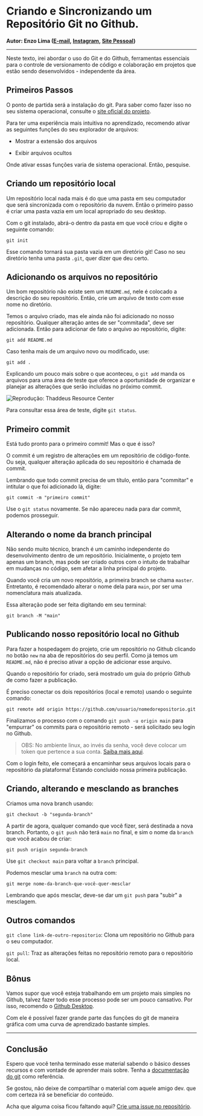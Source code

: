 # Criando e Sincronizando um Repositório Git no Github.

**Autor: Enzo Lima ([E-mail](mailto:contato@thenzolima.com.br), [Instagram](https://www.instagram.com/thenzolima/), [Site Pessoal](https://www.thenzolima.com.br/))**

---

Neste texto, irei abordar o uso do Git e do Github, ferramentas essenciais para o controle de versionamento de código e colaboração em projetos que estão sendo desenvolvidos - independente da área.

## Primeiros Passos

O ponto de partida será a instalação do git. Para saber como fazer isso no seu sistema operacional, consulte o [site oficial do projeto](https://git-scm.com/).

Para ter uma experiência mais intuitiva no aprendizado, recomendo ativar as seguintes funções do seu explorador de arquivos:

- Mostrar a extensão dos arquivos

- Exibir arquivos ocultos

Onde ativar essas funções varia de sistema operacional. Então, pesquise.

## Criando um repositório local

Um repositório local nada mais é do que uma pasta em seu computador que será sincronizada com o repositório da nuvem. Então o primeiro passo é criar uma pasta vazia em um local apropriado do seu desktop.

Com o git instalado, abrá-o dentro da pasta em que você criou e digite o seguinte comando:

```git
git init
```

Esse comando tornará sua pasta vazia em um diretório git! Caso no seu diretório tenha uma pasta `.git`, quer dizer que deu certo.

## Adicionando os arquivos no repositório

Um bom repositório não existe sem um `README.md`, nele é colocado a descrição do seu repositório. Então, crie um arquivo de texto com esse nome no diretório.

Temos o arquivo criado, mas ele ainda não foi adicionado no nosso repositório. Qualquer alteração antes de ser "commitada", deve ser adicionada. Então para adicionar de fato o arquivo ao repositório, digite:

```git
git add README.md
```

Caso tenha mais de um arquivo novo ou modificado, use:

```git
git add .
```

Explicando um pouco mais sobre o que aconteceu, o `git add` manda os arquivos para uma área de teste que oferece a oportunidade de organizar e planejar as alterações que serão incluídas no próximo commit.

![[Reprodução: Thaddeus Resource Center](https://assets-global.website-files.com/61a33234ec52cc692c647c76/650f5d9dde70f474ca14d425_index1%402x.png)](https://assets-global.website-files.com/61a33234ec52cc692c647c76/650f5d9dde70f474ca14d425_index1%402x.png)

Para consultar essa área de teste, digite `git status`.

## Primeiro commit

Está tudo pronto para o primeiro commit! Mas o que é isso?

O commit é um registro de alterações em um repositório de código-fonte. Ou seja, qualquer alteração aplicada do seu repositório é chamada de commit.

Lembrando que todo commit precisa de um título, então para "commitar" e intitular o que foi adicionado lá, digite:

```git
git commit -m "primeiro commit"
```

Use o `git status` novamente. Se não apareceu nada para dar commit, podemos prosseguir.

## Alterando o nome da branch principal

Não sendo muito técnico, branch é um caminho independente do desenvolvimento dentro de um repositório. Inicialmente, o projeto tem apenas um branch, mas pode ser criado outros com o intuito de trabalhar em mudanças no código, sem afetar a linha principal do projeto.

Quando você cria um novo repositório, a primeira branch se chama `master`. Entretanto, é recomendado alterar o nome dela para `main`, por ser uma nomenclatura mais atualizada.

Essa alteração pode ser feita digitando em seu terminal:

```git
git branch -M "main"
```

## Publicando nosso repositório local no Github

Para fazer a hospedagem do projeto, crie um repositório no Github clicando no botão `new` na aba de repositórios do seu perfil. Como já temos um `README.md`, não é preciso ativar a opção de adicionar esse arquivo.

Quando o repositório for criado, será mostrado um guia do próprio Github de como fazer a publicação.

É preciso conectar os dois repositórios (local e remoto) usando o seguinte comando:

```git
git remote add origin https://github.com/usuario/nomedorepositorio.git
```

Finalizamos o processo com o comando `git push -u origin main` para "empurrar" os commits para o repositório remoto - será solicitado seu login no Github.

> OBS: No ambiente linux, ao invés da senha, você deve colocar um token que pertence a sua conta. [Saiba mais aqui](https://docs.github.com/pt/authentication/keeping-your-account-and-data-secure/managing-your-personal-access-tokens).

Com o login feito, ele começará a encaminhar seus arquivos locais para o repositório da plataforma! Estando concluido nossa primeira publicação.

## Criando, alterando e mesclando as branches

Criamos uma nova branch usando:

```git
git checkout -b "segunda-branch"    
```

A partir de agora, qualquer comando que você fizer, será destinada a nova branch. Portanto, o `git push` não terá `main` no final, e sim o nome da `branch` que você acabou de criar:

```git
git push origin segunda-branch
```

Use `git checkout main` para voltar a `branch` principal.

Podemos mesclar uma `branch` na outra com:

```git
git merge nome-da-branch-que-você-quer-mesclar
```

Lembrando que após mesclar, deve-se dar um `git push` para "subir" a mesclagem.

## Outros comandos

`git clone link-de-outro-repositorio`: Clona um repositório no Github para o seu computador.

`git pull`: Traz as alterações feitas no repositório remoto para o repositório local.

## Bônus

Vamos supor que você esteja trabalhando em um projeto mais simples no Github, talvez fazer todo esse processo pode ser um pouco cansativo. Por isso, recomendo o [Github Desktop](https://desktop.github.com/).

Com ele é possível fazer grande parte das funções do git de maneira gráfica com uma curva de aprendizado bastante simples.

---

## Conclusão

Espero que você tenha terminado esse material sabendo o básico desses recursos e com vontade de aprender mais sobre. Tenha a [documentação do git](https://git-scm.com/doc) como referência.

Se gostou, não deixe de compartilhar o material com aquele amigo dev. que com certeza irá se beneficiar do conteúdo.

Acha que alguma coisa ficou faltando aqui? [Crie uma issue no repositório](https://github.com/thenzolima/GuiaGit/issues).
